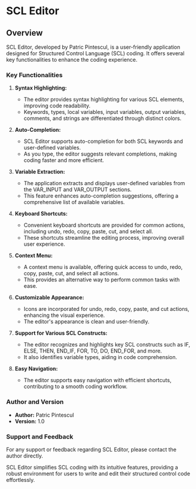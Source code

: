 # SCL Editor

## Overview

SCL Editor, developed by Patric Pintescul, is a user-friendly application designed for Structured Control Language (SCL) coding. It offers several key functionalities to enhance the coding experience.

### Key Functionalities

1. **Syntax Highlighting:**
   - The editor provides syntax highlighting for various SCL elements, improving code readability.
   - Keywords, types, local variables, input variables, output variables, comments, and strings are differentiated through distinct colors.

2. **Auto-Completion:**
   - SCL Editor supports auto-completion for both SCL keywords and user-defined variables.
   - As you type, the editor suggests relevant completions, making coding faster and more efficient.

3. **Variable Extraction:**
   - The application extracts and displays user-defined variables from the VAR_INPUT and VAR_OUTPUT sections.
   - This feature enhances auto-completion suggestions, offering a comprehensive list of available variables.

4. **Keyboard Shortcuts:**
   - Convenient keyboard shortcuts are provided for common actions, including undo, redo, copy, paste, cut, and select all.
   - These shortcuts streamline the editing process, improving overall user experience.

5. **Context Menu:**
   - A context menu is available, offering quick access to undo, redo, copy, paste, cut, and select all actions.
   - This provides an alternative way to perform common tasks with ease.

6. **Customizable Appearance:**
   - Icons are incorporated for undo, redo, copy, paste, and cut actions, enhancing the visual experience.
   - The editor's appearance is clean and user-friendly.

7. **Support for Various SCL Constructs:**
   - The editor recognizes and highlights key SCL constructs such as IF, ELSE, THEN, END_IF, FOR, TO, DO, END_FOR, and more.
   - It also identifies variable types, aiding in code comprehension.

8. **Easy Navigation:**
   - The editor supports easy navigation with efficient shortcuts, contributing to a smooth coding workflow.

### Author and Version

- **Author:** Patric Pintescul
- **Version:** 1.0

### Support and Feedback

For any support or feedback regarding SCL Editor, please contact the author directly.

SCL Editor simplifies SCL coding with its intuitive features, providing a robust environment for users to write and edit their structured control code effortlessly.
